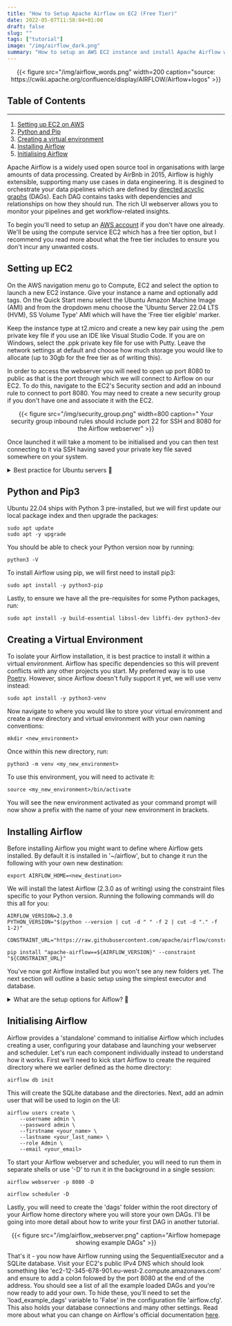 ```yaml
---
title: "How to Setup Apache Airflow on EC2 (Free Tier)"
date: 2022-05-07T11:58:04+01:00
draft: false
slug: ""
tags: ["tutorial"]
image: "/img/airflow_dark.png"
summary: "How to setup an AWS EC2 instance and install Apache Airflow with pip to schedule your data pipelines"
---
```


<center>{{< figure src="/img/airflow_words.png" width=200 caption="source: https://cwiki.apache.org/confluence/display/AIRFLOW/Airflow+logos"  >}}</center>

## Table of Contents
---

1. [Setting up EC2 on AWS](#setting-up-ec2)
2. [Python and Pip](#python-and-pip)
3. [Creating a virtual environment](#creating-a-virtual-environment)
3. [Installing Airflow](#installing-ariflow)
4. [Initialising Airflow](#initialising-airflow)

Apache Airflow is a widely used open source tool in organisations with large amounts of data processing. Created by AirBnb in 2015, Airflow is highly extensible, supporting many use cases in data engineering. It is desgined to orchestrate your data pipelines which are defined by [directed acyclic graphs](https://airflow.apache.org/docs/apache-airflow/stable/concepts/dags.html) (DAGs). Each DAG contains tasks with dependencies and relationships on how they should run. The rich UI webserver allows you to monitor your pipelines and get workflow-related insights.

[comment]: <> (Check out my guide on Airflow to learn more about how it works)

To begin you'll need to setup an [AWS account](https://aws.amazon.com) if you don't have one already. We'll be using the compute service EC2 which has a free tier option, but I recommend you read more about what the free tier includes to ensure you don't incur any unwanted costs.

## Setting up EC2

On the AWS navigation menu go to Compute, EC2 and select the option to launch a new EC2 instance. Give your instance a name and optionally add tags. On the Quick Start menu select the Ubuntu Amazon Machine Image (AMI) and from the dropdown menu choose the 'Ubuntu Server 22.04 LTS (HVM), SS Volume Type' AMI which will have the 'Free tier eligible' marker. 

Keep the instance type at t2.micro and create a new key pair using the .pem private key file if you use an IDE like Visual Studio Code. If you are on Windows, select the .ppk private key file for use with Putty. Leave the network settings at default and choose how much storage you would like to allocate (up to 30gb for the free tier as of writing this).

In order to access the webserver you will need to open up port 8080 to public as that is the port through which we will connect to Airflow on our EC2. To do this, navigate to the EC2's Security section and add an inbound rule to connect to port 8080. You may need to create a new security group if you don't have one and associate it with the EC2.

<center>{{< figure src="/img/security_group.png" width=800 caption=" Your security group inbound rules should include port 22 for SSH and 8080 for the Airflow webserver"  >}}</center>

Once launched it will take a moment to be initialised and you can then test connecting to it via SSH having saved your private key file saved somewhere on your system.

<details>
<summary>Best practice for Ubuntu servers 🙈 </summary>
<br>
On first creation of an Ubuntu server, there are some configuration steps you can run to increase the security and usability of your server and make it easier to run certain commands. I recommend looking at the following tutorial by DigitalOcean:
<br>
<br>
<a href="https://www.digitalocean.com/community/tutorials/initial-server-setup-with-ubuntu-22-04">Inital Server Setup </a>

</details>


## Python and Pip3

Ubuntu 22.04 ships with Python 3 pre-installed, but we will first update our local package index and then upgrade the packages:

```terminal
sudo apt update
sudo apt -y upgrade
```

You should be able to check your Python version now by running:

```terminal
python3 -V
```

To install Airflow using pip, we will first need to install pip3:

```terminal
sudo apt install -y python3-pip
```

Lastly, to ensure we have all the pre-requisites for some Python packages, run:

```terminal
sudo apt install -y build-essential libssl-dev libffi-dev python3-dev
```

## Creating a Virtual Environment

To isolate your Airflow installation, it is best practice to install it within a virtual environment. Airflow has specific dependencies so this will prevent conflicts with any other projects you start. My preferred way is to use [Poetry](http://eliasbenaddouidrissi.com/setting-up-python-projects-with-pyenv-poetry/). However, since Airflow doesn't fully support it yet, we will use venv instead:

```terminal
sudo apt install -y python3-venv
```

Now navigate to where you would like to store your virtual environment and create a new directory and virtual environment with your own naming conventions:

```terminal
mkdir <new_environment>
```

Once within this new directory, run:

```terminal
python3 -m venv <my_new_environment>
```

To use this environment, you will need to activate it:

```terminal
source <my_new_environment>/bin/activate
```

You will see the new environment activated as your command prompt will now show a prefix with the name of your new environment in brackets. 

## Installing Airflow 

Before installing Airflow you might want to define where Airflow gets installed. By default it is installed in '~/airflow', but to change it run the following with your own new destination:

```terminal
export AIRFLOW_HOME=<new_destination>
```

We will install the latest Airflow (2.3.0 as of writing) using the constraint files specific to your Python version. Running the following commands will do this all for you:

```terminal
AIRFLOW_VERSION=2.3.0
PYTHON_VERSION="$(python --version | cut -d " " -f 2 | cut -d "." -f 1-2)"
```
```terminal
CONSTRAINT_URL="https://raw.githubusercontent.com/apache/airflow/constraints-${AIRFLOW_VERSION}/constraints-${PYTHON_VERSION}.txt"
```
```terminal
pip install "apache-airflow==${AIRFLOW_VERSION}" --constraint "${CONSTRAINT_URL}"
```

You've now got Airflow installed but you won't see any new folders yet. The next section will outline a basic setup using the simplest executor and database. 

<details>
<summary>What are the setup options for Aiflow? 🤔 </summary>
<br>
<br>
Airflow has many configuration settings and options for deployment depending on your use case. This tutorial is designed for quick start deployments where individuals can test their own pipelines and is not a standard production deployment. In the most simple form, Airflow can run using the SequentialExecutor which only allows for task instances to run sequentially and doesn't support parallelism. The metadata database used to store information about your DAG's and runs will be a SQLite database. Airflow can also be deployed using Docker which allows for greater customisations and is a more involved setup.
<br>
<br>
For a more robust production deployment, you will want to upgrade the database to a PostgreSQL database and use at least the LocalExecutor, although the most production ready deployments will most likely utilise queueing databases and multiple worker nodes and so would run on the CeleryExecutor or KubernetesExecutor. To find out more about deployment options, visit Airflow's website:
<br>
<br>
<a href="https://airflow.apache.org/docs/apache-airflow/stable/installation/index.html">Airflow Installation </a>
<br>
<br>
</details>

## Initialising Airflow

Airflow provides a 'standalone' command to initialise Airflow which includes creating a user, configuring your database and launching your webserver and scheduler. Let's run each component individually instead to understand how it works. First we'll need to kick start Airflow to create the required directory where we earlier defined as the home directory:

```terminal
airflow db init
```

This will create the SQLite database and the directories. Next, add an admin user that will be used to login on the UI:

```terminal
airflow users create \
    --username admin \
    --password admin \
    --firstname <your_name> \
    --lastname <your_last_name> \
    --role Admin \
    --email <your_email>
```

To start your Airflow webserver and scheduler, you will need to run them in separate shells or use '-D' to run it in the background in a single session:

```terminal
airflow webserver -p 8080 -D
```
```terminal
airflow scheduler -D
```

Lastly, you will need to create the 'dags' folder within the root directory of your Airflow home directory where you will store your own DAGs. I'll be going into more detail about how to write your first DAG in another tutorial.

<center>{{< figure src="/img/airflow_webserver.png"  caption="Airflow homepage showing example DAGs"  >}}</center>

That's it - you now have Airflow running using the SequentialExecutor and a SQLite database. Visit your EC2's public IPv4 DNS which should look something like 'ec2-12-345-678-901.eu-west-2.compute.amazonaws.com' and ensure to add a colon folowed by the port 8080 at the end of the address. You should see a list of all the example loaded DAGs and you're now ready to add your own. To hide these, you'll need to set the 'load_example_dags' variable to 'False' in the configuration file 'airflow.cfg'. This also holds your database connections and many other settings. Read more about what you can change on Airflow's official documentation [here](https://airflow.apache.org/docs/apache-airflow/stable/howto/set-config.html).



